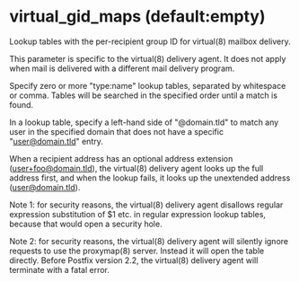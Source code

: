 # virtual_gid_maps (default:empty) 


Lookup tables with the per-recipient group ID for virtual(8) mailbox
delivery.


 This parameter is specific to the virtual(8) delivery agent.
It does not apply when mail is delivered with a different mail
delivery program.  


Specify zero or more "type:name" lookup tables, separated by
whitespace or comma. Tables will be searched in the specified order
until a match is found.



In a lookup table, specify a left-hand side of "@domain.tld" to
match any user in the specified domain that does not have a specific
"user@domain.tld" entry.



When a recipient address has an optional address extension
(user+foo@domain.tld), the virtual(8) delivery agent looks up
the full address first, and when the lookup fails, it looks up the
unextended address (user@domain.tld).



Note 1: for security reasons, the virtual(8) delivery agent disallows
regular expression substitution of $1 etc. in regular expression
lookup tables, because that would open a security hole.



Note 2: for security reasons, the virtual(8) delivery agent will
silently ignore requests to use the proxymap(8) server. Instead
it will open the table directly. Before Postfix version 2.2, the
virtual(8) delivery agent will terminate with a fatal error.



